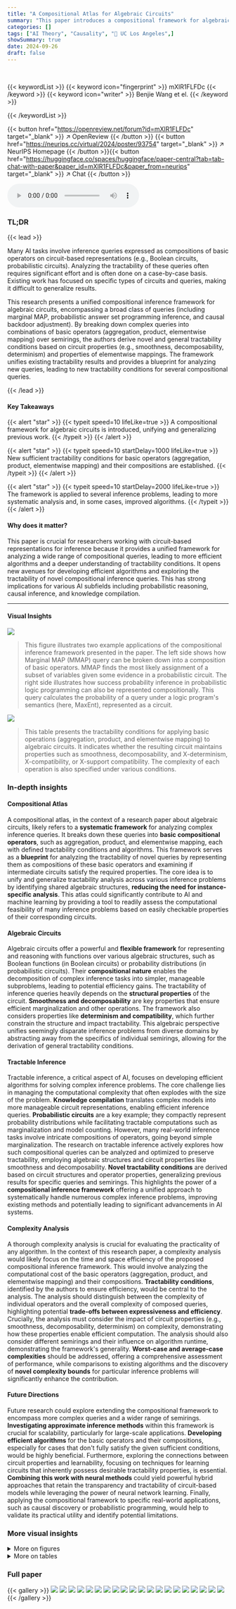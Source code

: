 ```yaml
---
title: "A Compositional Atlas for Algebraic Circuits"
summary: "This paper introduces a compositional framework for algebraic circuits, deriving novel tractability conditions for compositional inference queries and unifying existing results."
categories: []
tags: ["AI Theory", "Causality", "🏢 UC Los Angeles",]
showSummary: true
date: 2024-09-26
draft: false
---
```


<br>

{{< keywordList >}}
{{< keyword icon="fingerprint" >}} mXlR1FLFDc {{< /keyword >}}
{{< keyword icon="writer" >}} Benjie Wang et el. {{< /keyword >}}
 
{{< /keywordList >}}

{{< button href="https://openreview.net/forum?id=mXlR1FLFDc" target="_blank" >}}
↗ OpenReview
{{< /button >}}
{{< button href="https://neurips.cc/virtual/2024/poster/93754" target="_blank" >}}
↗ NeurIPS Homepage
{{< /button >}}{{< button href="https://huggingface.co/spaces/huggingface/paper-central?tab=tab-chat-with-paper&paper_id=mXlR1FLFDc&paper_from=neurips" target="_blank" >}}
↗ Chat
{{< /button >}}



<audio controls>
    <source src="https://ai-paper-reviewer.com/mXlR1FLFDc/podcast.wav" type="audio/wav">
    Your browser does not support the audio element.
</audio>


### TL;DR


{{< lead >}}

Many AI tasks involve inference queries expressed as compositions of basic operators on circuit-based representations (e.g., Boolean circuits, probabilistic circuits).  Analyzing the tractability of these queries often requires significant effort and is often done on a case-by-case basis.  Existing work has focused on specific types of circuits and queries, making it difficult to generalize results.

This research presents a unified compositional inference framework for algebraic circuits, encompassing a broad class of queries (including marginal MAP, probabilistic answer set programming inference, and causal backdoor adjustment). By breaking down complex queries into combinations of basic operators (aggregation, product, elementwise mapping) over semirings, the authors derive novel and general tractability conditions based on circuit properties (e.g., smoothness, decomposability, determinism) and properties of elementwise mappings. The framework unifies existing tractability results and provides a blueprint for analyzing new queries, leading to new tractability conditions for several compositional queries.

{{< /lead >}}


#### Key Takeaways

{{< alert "star" >}}
{{< typeit speed=10 lifeLike=true >}} A compositional framework for algebraic circuits is introduced, unifying and generalizing previous work. {{< /typeit >}}
{{< /alert >}}

{{< alert "star" >}}
{{< typeit speed=10 startDelay=1000 lifeLike=true >}} New sufficient tractability conditions for basic operators (aggregation, product, elementwise mapping) and their compositions are established. {{< /typeit >}}
{{< /alert >}}

{{< alert "star" >}}
{{< typeit speed=10 startDelay=2000 lifeLike=true >}} The framework is applied to several inference problems, leading to more systematic analysis and, in some cases, improved algorithms. {{< /typeit >}}
{{< /alert >}}

#### Why does it matter?
This paper is crucial for researchers working with circuit-based representations for inference because it provides a unified framework for analyzing a wide range of compositional queries, leading to more efficient algorithms and a deeper understanding of tractability conditions.  It opens new avenues for developing efficient algorithms and exploring the tractability of novel compositional inference queries. This has strong implications for various AI subfields including probabilistic reasoning, causal inference, and knowledge compilation.

------
#### Visual Insights



![](https://ai-paper-reviewer.com/mXlR1FLFDc/figures_1_1.jpg)

> This figure illustrates two example applications of the compositional inference framework presented in the paper.  The left side shows how Marginal MAP (MMAP) query can be broken down into a composition of basic operators.  MMAP finds the most likely assignment of a subset of variables given some evidence in a probabilistic circuit. The right side illustrates how success probability inference in probabilistic logic programming can also be represented compositionally. This query calculates the probability of a query under a logic program's semantics (here, MaxEnt), represented as a circuit.





![](https://ai-paper-reviewer.com/mXlR1FLFDc/tables_6_1.jpg)

> This table presents the tractability conditions for applying basic operations (aggregation, product, and elementwise mapping) to algebraic circuits.  It indicates whether the resulting circuit maintains properties such as smoothness, decomposability, and X-determinism, X-compatibility, or X-support compatibility. The complexity of each operation is also specified under various conditions.





### In-depth insights


#### Compositional Atlas
A compositional atlas, in the context of a research paper about algebraic circuits, likely refers to a **systematic framework** for analyzing complex inference queries.  It breaks down these queries into **basic compositional operators**, such as aggregation, product, and elementwise mapping, each with defined tractability conditions and algorithms. This framework serves as a **blueprint** for analyzing the tractability of novel queries by representing them as compositions of these basic operators and examining if intermediate circuits satisfy the required properties. The core idea is to unify and generalize tractability analysis across various inference problems by identifying shared algebraic structures, **reducing the need for instance-specific analysis**.  This atlas could significantly contribute to AI and machine learning by providing a tool to readily assess the computational feasibility of many inference problems based on easily checkable properties of their corresponding circuits.

#### Algebraic Circuits
Algebraic circuits offer a powerful and **flexible framework** for representing and reasoning with functions over various algebraic structures, such as Boolean functions (in Boolean circuits) or probability distributions (in probabilistic circuits).  Their **compositional nature** enables the decomposition of complex inference tasks into simpler, manageable subproblems, leading to potential efficiency gains.  The tractability of inference queries heavily depends on the **structural properties** of the circuit.  **Smoothness and decomposability** are key properties that ensure efficient marginalization and other operations. The framework also considers properties like **determinism and compatibility**, which further constrain the structure and impact tractability. This algebraic perspective unifies seemingly disparate inference problems from diverse domains by abstracting away from the specifics of individual semirings, allowing for the derivation of general tractability conditions.

#### Tractable Inference
Tractable inference, a critical aspect of AI, focuses on developing efficient algorithms for solving complex inference problems.  The core challenge lies in managing the computational complexity that often explodes with the size of the problem.  **Knowledge compilation** translates complex models into more manageable circuit representations, enabling efficient inference queries.  **Probabilistic circuits** are a key example; they compactly represent probability distributions while facilitating tractable computations such as marginalization and model counting.  However, many real-world inference tasks involve intricate compositions of operators, going beyond simple marginalization. The research on tractable inference actively explores how such compositional queries can be analyzed and optimized to preserve tractability, employing algebraic structures and circuit properties like smoothness and decomposability.   **Novel tractability conditions** are derived based on circuit structures and operator properties, generalizing previous results for specific queries and semirings.  This highlights the power of a **compositional inference framework** offering a unified approach to systematically handle numerous complex inference problems, improving existing methods and potentially leading to significant advancements in AI systems.

#### Complexity Analysis
A thorough complexity analysis is crucial for evaluating the practicality of any algorithm.  In the context of this research paper, a complexity analysis would likely focus on the time and space efficiency of the proposed compositional inference framework. This would involve analyzing the computational cost of the basic operators (aggregation, product, and elementwise mapping) and their compositions.  **Tractability conditions**, identified by the authors to ensure efficiency, would be central to the analysis.  The analysis should distinguish between the complexity of individual operators and the overall complexity of composed queries, highlighting potential **trade-offs between expressiveness and efficiency**.  Crucially, the analysis must consider the impact of circuit properties (e.g., smoothness, decomposability, determinism) on complexity, demonstrating how these properties enable efficient computation. The analysis should also consider different semirings and their influence on algorithm runtime, demonstrating the framework's generality. **Worst-case and average-case complexities** should be addressed, offering a comprehensive assessment of performance, while comparisons to existing algorithms and the discovery of **novel complexity bounds** for particular inference problems will significantly enhance the contribution.

#### Future Directions
Future research could explore extending the compositional framework to encompass more complex queries and a wider range of semirings.  **Investigating approximate inference methods** within this framework is crucial for scalability, particularly for large-scale applications.  **Developing efficient algorithms** for the basic operators and their compositions, especially for cases that don't fully satisfy the given sufficient conditions, would be highly beneficial.  Furthermore, exploring the connections between circuit properties and learnability, focusing on techniques for learning circuits that inherently possess desirable tractability properties, is essential.  **Combining this work with neural methods** could yield powerful hybrid approaches that retain the transparency and tractability of circuit-based models while leveraging the power of neural network learning. Finally, applying the compositional framework to specific real-world applications, such as causal discovery or probabilistic programming, would help to validate its practical utility and identify potential limitations.


### More visual insights

<details>
<summary>More on figures
</summary>


![](https://ai-paper-reviewer.com/mXlR1FLFDc/figures_3_1.jpg)

> The figure contains two examples of algebraic circuits. The first is a Boolean circuit that is smooth, decomposable, and deterministic, but not X-deterministic. The second is a probabilistic circuit that is smooth, decomposable, and X-deterministic.  These examples illustrate the concept of algebraic circuits and how different circuit properties can lead to different levels of tractability for various inference tasks. The properties shown are important for the tractability conditions discussed in the paper.


![](https://ai-paper-reviewer.com/mXlR1FLFDc/figures_8_1.jpg)

> The figure shows a counter-example to demonstrate that even if a Boolean circuit is smooth, decomposable, X-first, and deterministic, the 2AMC algorithm may still return an incorrect result.  The example highlights the limitations of relying solely on the X-first property for tractability in 2AMC.


![](https://ai-paper-reviewer.com/mXlR1FLFDc/figures_24_1.jpg)

> The figure demonstrates how a probabilistic circuit (PC) can represent a hidden Markov model (HMM).  Panel (a) shows the graphical model of the HMM, illustrating the dependencies between hidden variables (X) and observed variables (Y). Panel (b) shows the corresponding PC, where nodes represent computations based on the HMM structure. Panel (c) depicts the vtree (variable tree) used to organize the PC construction, indicating how variables are grouped and processed. Panel (d) shows a single component of the PC, outlining the computations performed to calculate a conditional probability.  The figure visualizes how the structure of the PC mirrors the HMM's dependencies, leading to efficient inference. 


</details>




<details>
<summary>More on tables
</summary>


![](https://ai-paper-reviewer.com/mXlR1FLFDc/tables_7_1.jpg)
> This table summarizes the tractability conditions and time complexity for several compositional inference problems.  Each problem is listed, along with the sufficient conditions required for tractable computation using the compositional inference framework described in the paper.  These conditions involve properties like smoothness, decomposability, and X-determinism of the circuits used to represent the input functions. The asterisk (*) denotes novel results presented in this work.  The complexity is expressed in terms of |C|, representing the size of the circuit.

![](https://ai-paper-reviewer.com/mXlR1FLFDc/tables_20_1.jpg)
> This table presents the tractability conditions for applying basic operations (aggregation, product, and elementwise mapping) to algebraic circuits.  It indicates whether the output circuit maintains certain properties (smoothness, decomposability, X-determinism, X-compatibility, X-support-compatibility) based on the properties of the input circuit(s). The table also specifies the time complexity of each operation.

![](https://ai-paper-reviewer.com/mXlR1FLFDc/tables_27_1.jpg)
> This table summarizes the tractability conditions and time complexity for various compositional inference problems.  It shows the sufficient conditions on the input circuits (smoothness, decomposability, determinism, and compatibility properties) that guarantee tractable computation.  The asterisk (*) indicates new results presented in the paper.  Problems covered include those from the 2AMC framework, causal inference (backdoor and frontdoor adjustment), and other queries like marginal MAP and MFE.

</details>




### Full paper

{{< gallery >}}
<img src="https://ai-paper-reviewer.com/mXlR1FLFDc/1.png" class="grid-w50 md:grid-w33 xl:grid-w25" />
<img src="https://ai-paper-reviewer.com/mXlR1FLFDc/2.png" class="grid-w50 md:grid-w33 xl:grid-w25" />
<img src="https://ai-paper-reviewer.com/mXlR1FLFDc/3.png" class="grid-w50 md:grid-w33 xl:grid-w25" />
<img src="https://ai-paper-reviewer.com/mXlR1FLFDc/4.png" class="grid-w50 md:grid-w33 xl:grid-w25" />
<img src="https://ai-paper-reviewer.com/mXlR1FLFDc/5.png" class="grid-w50 md:grid-w33 xl:grid-w25" />
<img src="https://ai-paper-reviewer.com/mXlR1FLFDc/6.png" class="grid-w50 md:grid-w33 xl:grid-w25" />
<img src="https://ai-paper-reviewer.com/mXlR1FLFDc/7.png" class="grid-w50 md:grid-w33 xl:grid-w25" />
<img src="https://ai-paper-reviewer.com/mXlR1FLFDc/8.png" class="grid-w50 md:grid-w33 xl:grid-w25" />
<img src="https://ai-paper-reviewer.com/mXlR1FLFDc/9.png" class="grid-w50 md:grid-w33 xl:grid-w25" />
<img src="https://ai-paper-reviewer.com/mXlR1FLFDc/10.png" class="grid-w50 md:grid-w33 xl:grid-w25" />
<img src="https://ai-paper-reviewer.com/mXlR1FLFDc/11.png" class="grid-w50 md:grid-w33 xl:grid-w25" />
<img src="https://ai-paper-reviewer.com/mXlR1FLFDc/12.png" class="grid-w50 md:grid-w33 xl:grid-w25" />
<img src="https://ai-paper-reviewer.com/mXlR1FLFDc/13.png" class="grid-w50 md:grid-w33 xl:grid-w25" />
<img src="https://ai-paper-reviewer.com/mXlR1FLFDc/14.png" class="grid-w50 md:grid-w33 xl:grid-w25" />
<img src="https://ai-paper-reviewer.com/mXlR1FLFDc/15.png" class="grid-w50 md:grid-w33 xl:grid-w25" />
<img src="https://ai-paper-reviewer.com/mXlR1FLFDc/16.png" class="grid-w50 md:grid-w33 xl:grid-w25" />
<img src="https://ai-paper-reviewer.com/mXlR1FLFDc/17.png" class="grid-w50 md:grid-w33 xl:grid-w25" />
<img src="https://ai-paper-reviewer.com/mXlR1FLFDc/18.png" class="grid-w50 md:grid-w33 xl:grid-w25" />
<img src="https://ai-paper-reviewer.com/mXlR1FLFDc/19.png" class="grid-w50 md:grid-w33 xl:grid-w25" />
<img src="https://ai-paper-reviewer.com/mXlR1FLFDc/20.png" class="grid-w50 md:grid-w33 xl:grid-w25" />
{{< /gallery >}}